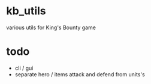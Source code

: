 # kb_utils
various utils for King's Bounty game

# todo

* cli / gui
* separate hero / items attack and defend from units's